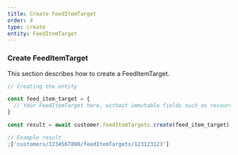 ```yaml
---
title: Create FeedItemTarget
order: 4
type: create
entity: FeedItemTarget
---
```


### Create FeedItemTarget

This section describes how to create a FeedItemTarget.

```javascript
// Creating the entity

const feed_item_target = {
  // Your FeedItemTarget here, without immutable fields such as resource_name
}

const result = await customer.feedItemTargets.create(feed_item_target)
```

```javascript
// Example result
;['customers/1234567890/feedItemTargets/123123123']
```
